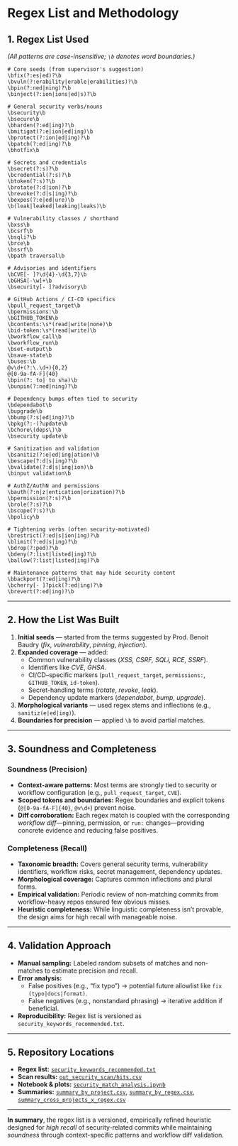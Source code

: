 # Regex List and Methodology

## 1. Regex List Used

*(All patterns are case-insensitive; `\b` denotes word boundaries.)*

```
# Core seeds (from supervisor's suggestion)
\bfix(?:es|ed)?\b
\bvuln(?:erability|erable|erabilities)?\b
\bpin(?:ned|ning)?\b
\binject(?:ion|ions|ed|s)?\b

# General security verbs/nouns
\bsecurity\b
\bsecure\b
\bharden(?:ed|ing)?\b
\bmitigat(?:e|ion|ed|ing)\b
\bprotect(?:ion|ed|ing)?\b
\bpatch(?:ed|ing)?\b
\bhotfix\b

# Secrets and credentials
\bsecret(?:s)?\b
\bcredential(?:s)?\b
\btoken(?:s)?\b
\brotate(?:d|ion)?\b
\brevoke(?:d|s|ing)?\b
\bexpos(?:e|ed|ure)\b
\b(leak|leaked|leaking|leaks)\b

# Vulnerability classes / shorthand
\bxss\b
\bcsrf\b
\bsqli?\b
\brce\b
\bssrf\b
\bpath traversal\b

# Advisories and identifiers
\bCVE[- ]?\d{4}-\d{3,7}\b
\bGHSA[-\w]+\b
\bsecurity[- ]?advisory\b

# GitHub Actions / CI-CD specifics
\bpull_request_target\b
\bpermissions:\b
\bGITHUB_TOKEN\b
\bcontents:\s*(read|write|none)\b
\bid-token:\s*(read|write)\b
\bworkflow_call\b
\bworkflow_run\b
\bset-output\b
\bsave-state\b
\buses:\b
@v\d+(?:\.\d+){0,2}
@[0-9a-fA-F]{40}
\bpin(?: to| to sha)\b
\bunpin(?:ned|ning)?\b

# Dependency bumps often tied to security
\bdependabot\b
\bupgrade\b
\bbump(?:s|ed|ing)?\b
\bpkg(?:-)?update\b
\bchore\(deps\)\b
\bsecurity update\b

# Sanitization and validation
\bsanitiz(?:e|ed|ing|ation)\b
\bescape(?:d|s|ing)?\b
\bvalidate(?:d|s|ing|ion)\b
\binput validation\b

# AuthZ/AuthN and permissions
\bauth(?:n|z|entication|orization)?\b
\bpermission(?:s)?\b
\brole(?:s)?\b
\bscope(?:s)?\b
\bpolicy\b

# Tightening verbs (often security-motivated)
\brestrict(?:ed|s|ion|ing)?\b
\blimit(?:ed|s|ing)?\b
\bdrop(?:ped)?\b
\bdeny(?:list|listed|ing)?\b
\ballow(?:list|listed|ing)?\b

# Maintenance patterns that may hide security content
\bbackport(?:ed|ing)?\b
\bcherry[- ]?pick(?:ed|ing)?\b
\brevert(?:ed|ing)?\b
```

---

## 2. How the List Was Built

1. **Initial seeds** — started from the terms suggested by Prod. Benoit Baudry (*fix*, *vulnerability*, *pinning*, *injection*).  
2. **Expanded coverage** — added:
   - Common vulnerability classes (*XSS, CSRF, SQLi, RCE, SSRF*).  
   - Identifiers like *CVE*, *GHSA*.  
   - CI/CD–specific markers (`pull_request_target`, `permissions:`, `GITHUB_TOKEN`, `id-token`).  
   - Secret-handling terms (*rotate*, *revoke*, *leak*).  
   - Dependency update markers (*dependabot*, *bump*, *upgrade*).  
3. **Morphological variants** — used regex stems and inflections (e.g., `sanitiz(e|ed|ing)`).  
4. **Boundaries for precision** — applied `\b` to avoid partial matches.  

---

## 3. Soundness and Completeness

### Soundness (Precision)
- **Context-aware patterns:** Most terms are strongly tied to security or workflow configuration (e.g., `pull_request_target`, `CVE`).
- **Scoped tokens and boundaries:** Regex boundaries and explicit tokens (`@[0-9a-fA-F]{40}`, `@v\d+`) prevent noise.
- **Diff corroboration:** Each regex match is coupled with the corresponding *workflow diff*—pinning, permission, or `run:` changes—providing concrete evidence and reducing false positives.

### Completeness (Recall)
- **Taxonomic breadth:** Covers general security terms, vulnerability identifiers, workflow risks, secret management, dependency updates.
- **Morphological coverage:** Captures common inflections and plural forms.
- **Empirical validation:** Periodic review of non-matching commits from workflow-heavy repos ensured few obvious misses.
- **Heuristic completeness:** While linguistic completeness isn’t provable, the design aims for high recall with manageable noise.

---

## 4. Validation Approach

- **Manual sampling:** Labeled random subsets of matches and non-matches to estimate precision and recall.  
- **Error analysis:**  
  - False positives (e.g., “fix typo”) → potential future allowlist like `fix (typo|docs|format)`.  
  - False negatives (e.g., nonstandard phrasing) → iterative addition if beneficial.  
- **Reproducibility:** Regex list is versioned as `security_keywords_recommended.txt`.

---

## 5. Repository Locations

- **Regex list:** [`security_keywords_recommended.txt`](/security_keywords_recommended.txt)  
- **Scan results:** [`out_security_scan/hits.csv`](/out_security_scan/hits.csv)  
- **Notebook & plots:** [`security_match_analysis.ipynb`](/security_match_analysis.ipynb)  
- **Summaries:** [`summary_by_project.csv`](out_security_scan/summary_by_project.csv), [`summary_by_regex.csv`](out_security_scan/summary_by_regex.csv), [`summary_cross_projects_x_regex.csv`](out_security_scan/summary_cross_projects_x_regex.csv)

---

**In summary**, the regex list is a versioned, empirically refined heuristic designed for *high recall* of security-related commits while maintaining *soundness* through context-specific patterns and workflow diff validation.
